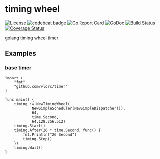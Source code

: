 # timing wheel

[![License](https://img.shields.io/:license-apache-blue.svg)](https://opensource.org/licenses/Apache-2.0)
[![codebeat badge](https://codebeat.co/badges/c41b426c-4121-4dc8-99c2-f1b60574be64)](https://codebeat.co/projects/github-com-vlorc-timer-master)
[![Go Report Card](https://goreportcard.com/badge/github.com/vlorc/timer)](https://goreportcard.com/report/github.com/vlorc/timer)
[![GoDoc](https://godoc.org/github.com/vlorc/timer?status.svg)](https://godoc.org/github.com/vlorc/timer)
[![Build Status](https://travis-ci.org/vlorc/timer.svg?branch=master)](https://travis-ci.org/vlorc/timer?branch=master)
[![Coverage Status](https://coveralls.io/repos/github/vlorc/timer/badge.svg?branch=master)](https://coveralls.io/github/vlorc/timer?branch=master)

golang timing wheel timer

## Examples

###  base timer
```golang
import (
	"fmt"
	"github.com/vlorc/timer"
)

func main() {
	timing := NewTimingWheel(
    		NewSimpleScheduler(NewSimpleDispatcher()),
    		64,
    		time.Second,
    		64,128,256,512)
    timing.Start()
    timing.After(26 * time.Second, func() {
    	fmt.Println("26 Second")
    	timing.Stop()
    })
    timing.Wait()
}
```